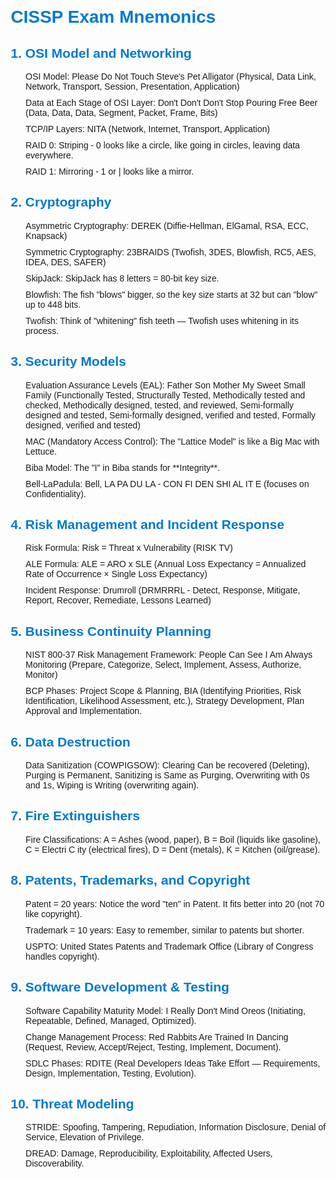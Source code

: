 <!DOCTYPE html>
<html lang="en">
<head>
  <meta charset="UTF-8">
  <meta name="viewport" content="width=device-width, initial-scale=1.0">
<title>CISSP Exam Mnemonics</title>
<style>
    body {
      font-family: Arial, sans-serif;
      margin: 20px;
    }
    h1, h2 {
      color: #007ACC;
    }
    ul {
      list-style-type: none;
    }
    li {
      margin: 10px 0;
    }
    .mnemonic {
      font-weight: bold;
    }
    .description {
      font-style: italic;
    }
</style>
</head>
<body>

  <h1>CISSP Exam Mnemonics</h1>

  <h2>1. OSI Model and Networking</h2>
  <ul>
    <li>OSI Model: Please Do Not Touch Steve's Pet Alligator (Physical, Data Link, Network, Transport, Session, Presentation, Application)</li>
    <li>Data at Each Stage of OSI Layer: Don't Don't Don't Stop Pouring Free Beer (Data, Data, Data, Segment, Packet, Frame, Bits)</li>
    <li>TCP/IP Layers: NITA (Network, Internet, Transport, Application)</li>
    <li>RAID 0: Striping - 0 looks like a circle, like going in circles, leaving data everywhere.</li>
    <li>RAID 1: Mirroring - 1 or | looks like a mirror.</li>
  </ul>

  <h2>2. Cryptography</h2>
  <ul>
    <li>Asymmetric Cryptography: DEREK (Diffie-Hellman, ElGamal, RSA, ECC, Knapsack)</li>
    <li>Symmetric Cryptography: 23BRAIDS (Twofish, 3DES, Blowfish, RC5, AES, IDEA, DES, SAFER)</li>
    <li>SkipJack: SkipJack has 8 letters = 80-bit key size.</li>
    <li>Blowfish: The fish "blows" bigger, so the key size starts at 32 but can "blow" up to 448 bits.</li>
    <li>Twofish: Think of "whitening" fish teeth — Twofish uses whitening in its process.</li>
  </ul>

  <h2>3. Security Models</h2>
  <ul>
    <li>Evaluation Assurance Levels (EAL): Father Son Mother My Sweet Small Family (Functionally Tested, Structurally Tested, Methodically tested and checked, Methodically designed, tested, and reviewed, Semi-formally designed and tested, Semi-formally designed, verified and tested, Formally designed, verified and tested)</li>
    <li>MAC (Mandatory Access Control): The "Lattice Model" is like a Big Mac with Lettuce.</li>
    <li>Biba Model: The "I" in Biba stands for **Integrity**.</li>
    <li>Bell-LaPadula: Bell, LA PA DU LA - CON FI DEN SHI AL IT E (focuses on Confidentiality).</li>
  </ul>

  <h2>4. Risk Management and Incident Response</h2>
  <ul>
    <li>Risk Formula: Risk = Threat x Vulnerability (RISK TV)</li>
    <li>ALE Formula: ALE = ARO x SLE (Annual Loss Expectancy = Annualized Rate of Occurrence × Single Loss Expectancy)</li>
    <li>Incident Response: Drumroll (DRMRRRL - Detect, Response, Mitigate, Report, Recover, Remediate, Lessons Learned)</li>
  </ul>

  <h2>5. Business Continuity Planning</h2>
  <ul>
    <li>NIST 800-37 Risk Management Framework: People Can See I Am Always Monitoring (Prepare, Categorize, Select, Implement, Assess, Authorize, Monitor)</li>
    <li>BCP Phases: Project Scope & Planning, BIA (Identifying Priorities, Risk Identification, Likelihood Assessment, etc.), Strategy Development, Plan Approval and Implementation.</li>
  </ul>

  <h2>6. Data Destruction</h2>
  <ul>
    <li>Data Sanitization (COWPIGSOW): Clearing Can be recovered (Deleting), Purging is Permanent, Sanitizing is Same as Purging, Overwriting with 0s and 1s, Wiping is Writing (overwriting again).</li>
  </ul>

  <h2>7. Fire Extinguishers</h2>
  <ul>
    <li>Fire Classifications: A = Ashes (wood, paper), B = Boil (liquids like gasoline), C = Electri C ity (electrical fires), D = Dent (metals), K = Kitchen (oil/grease).</li>
  </ul>

  <h2>8. Patents, Trademarks, and Copyright</h2>
  <ul>
    <li>Patent = 20 years: Notice the word "ten" in Patent. It fits better into 20 (not 70 like copyright).</li>
    <li>Trademark = 10 years: Easy to remember, similar to patents but shorter.</li>
    <li>USPTO: United States Patents and Trademark Office (Library of Congress handles copyright).</li>
  </ul>

  <h2>9. Software Development & Testing</h2>
  <ul>
    <li>Software Capability Maturity Model: I Really Don't Mind Oreos (Initiating, Repeatable, Defined, Managed, Optimized).</li>
    <li>Change Management Process: Red Rabbits Are Trained In Dancing (Request, Review, Accept/Reject, Testing, Implement, Document).</li>
    <li>SDLC Phases: RDITE (Real Developers Ideas Take Effort — Requirements, Design, Implementation, Testing, Evolution).</li>
  </ul>

  <h2>10. Threat Modeling</h2>
  <ul>
    <li>STRIDE: Spoofing, Tampering, Repudiation, Information Disclosure, Denial of Service, Elevation of Privilege.</li>
    <li>DREAD: Damage, Reproducibility, Exploitability, Affected Users, Discoverability.</li>
  </ul>

</body>
</html>
